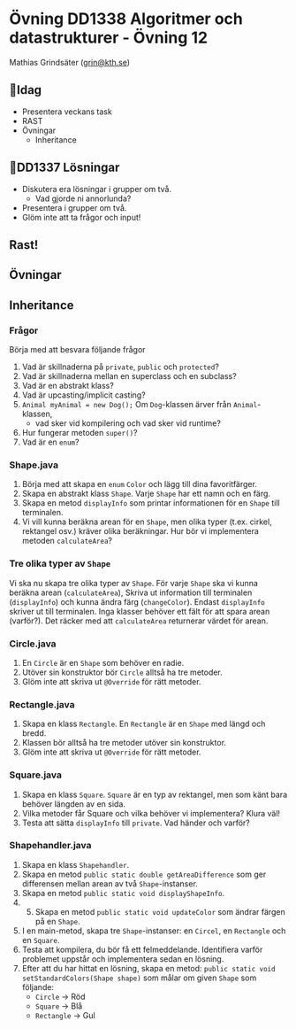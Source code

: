 # **Övning DD1338 Algoritmer och datastrukturer - Övning 12**
Mathias Grindsäter (grin@kth.se)

## 💬**Idag**
* Presentera veckans task
* RAST
* Övningar
    * Inheritance

## 💬**DD1337 Lösningar**
* Diskutera era lösningar i grupper om två.
  * Vad gjorde ni annorlunda?
* Presentera i grupper om två.
* Glöm inte att ta frågor och input! 

## **Rast!**

## **Övningar**

## Inheritance

### Frågor
Börja med att besvara följande frågor
1. Vad är skillnaderna på `private`, `public` och `protected`?
2. Vad är skillnaderna mellan en superclass och en subclass?
3. Vad är en abstrakt klass?
4. Vad är upcasting/implicit casting?
5. `Animal myAnimal = new Dog();` Om `Dog`-klassen ärver från `Animal`-klassen,
   * vad sker vid kompilering och vad sker vid runtime? 
6. Hur fungerar metoden `super()`?
7. Vad är en `enum`?

### Shape.java
1. Börja med att skapa en `enum` `Color` och lägg till dina favoritfärger.
2. Skapa en abstrakt klass `Shape`. Varje `Shape` har ett namn och en färg.
3. Skapa en metod `displayInfo` som printar informationen för en `Shape` till terminalen.
4. Vi vill kunna beräkna arean för en `Shape`, men olika typer (t.ex. cirkel, rektangel osv.) 
kräver olika beräkningar. Hur bör vi implementera metoden `calculateArea`?

### Tre olika typer av `Shape`
Vi ska nu skapa tre olika typer av `Shape`. För varje `Shape` ska vi kunna
beräkna arean (`calculateArea`), Skriva ut information till terminalen (`displayInfo`) och
kunna ändra färg (`changeColor`). Endast `displayInfo` skriver ut till terminalen.
Inga klasser behöver ett fält för att spara arean (varför?). Det räcker med att `calculateArea`
returnerar värdet för arean.

### Circle.java
1. En `Circle` är en `Shape` som behöver en radie.
2. Utöver sin konstruktor bör `Circle` alltså ha tre metoder.
3. Glöm inte att skriva ut `@Override` för rätt metoder.

### Rectangle.java
1. Skapa en klass `Rectangle`. En `Rectangle` är en `Shape` med längd och bredd.
2. Klassen bör alltså ha tre metoder utöver sin konstruktor.
3. Glöm inte att skriva ut `@Override` för rätt metoder.  

### Square.java
1. Skapa en klass `Square`. `Square` är en typ av rektangel, men som känt bara
behöver längden av en sida.
2. Vilka metoder får Square och vilka behöver vi implementera? Klura väl!
3. Testa att sätta `displayInfo` till `private`. Vad händer och varför?

### Shapehandler.java
1. Skapa en klass `Shapehandler`.
2. Skapa en metod `public static double getAreaDifference` som ger differensen mellan arean
av två `Shape`-instanser.
3. Skapa en metod `public static void displayShapeInfo`.
4. 5. Skapa en metod `public static void updateColor` som ändrar färgen på en `Shape`.
5. I en main-metod, skapa tre `Shape`-instanser: en `Circel`, en `Rectangle` och en `Square`.
6. Testa att kompilera, du bör få ett felmeddelande.
Identifiera varför problemet uppstår och implementera sedan en lösning.
7. Efter att du har hittat en lösning, skapa en metod:
`public static void setStandardColors(Shape shape)` 
som målar om given `Shape` som följande:
   * `Circle` -> Röd
   * `Square` -> Blå
   * `Rectangle` -> Gul




 

